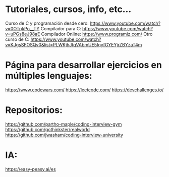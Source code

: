 # Tutoriales, cursos, info, etc…


Curso de C y programación desde cero: https://www.youtube.com/watch?v=0OTpkPo__TY
Compilador para C: https://www.youtube.com/watch?v=uPGs8eJ98aE
Compilador Online: https://www.programiz.com/ 
Otro curso de C: https://www.youtube.com/watch?v=KJgsSFOSQv0&list=PLWKjhJtqVAbmUE5IqyfGYEYjrZBYzaT4m

# Página para desarrollar ejercicios en múltiples lenguajes:

https://www.codewars.com/
https://leetcode.com/
https://devchallenges.io/


# Repositorios:

https://github.com/partho-maple/coding-interview-gym
https://github.com/gothinkster/realworld
https://github.com/jwasham/coding-interview-university


# IA:
https://easy-peasy.ai/es

